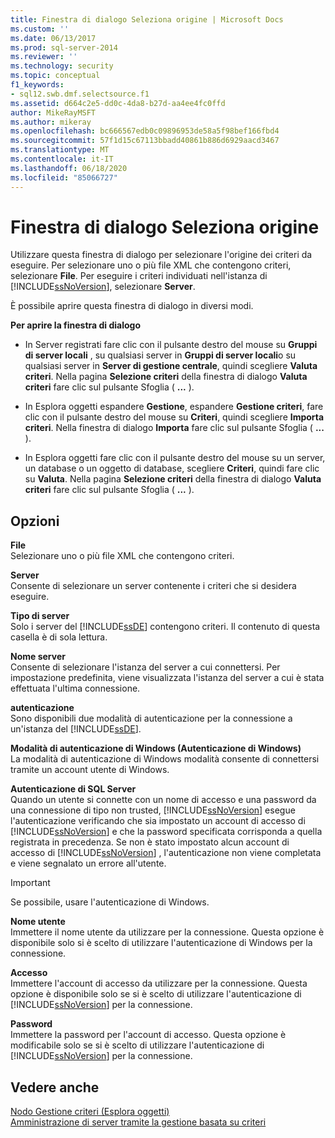 ```yaml
---
title: Finestra di dialogo Seleziona origine | Microsoft Docs
ms.custom: ''
ms.date: 06/13/2017
ms.prod: sql-server-2014
ms.reviewer: ''
ms.technology: security
ms.topic: conceptual
f1_keywords:
- sql12.swb.dmf.selectsource.f1
ms.assetid: d664c2e5-dd0c-4da8-b27d-aa4ee4fc0ffd
author: MikeRayMSFT
ms.author: mikeray
ms.openlocfilehash: bc666567edb0c09896953de58a5f98bef166fbd4
ms.sourcegitcommit: 57f1d15c67113bbadd40861b886d6929aacd3467
ms.translationtype: MT
ms.contentlocale: it-IT
ms.lasthandoff: 06/18/2020
ms.locfileid: "85066727"
---
```

# <a name="select-source-dialog-box"></a>Finestra di dialogo Seleziona origine
  Utilizzare questa finestra di dialogo per selezionare l'origine dei criteri da eseguire. Per selezionare uno o più file XML che contengono criteri, selezionare **File**. Per eseguire i criteri individuati nell'istanza di [!INCLUDE[ssNoVersion](../../includes/ssnoversion-md.md)], selezionare **Server**.  
  
 È possibile aprire questa finestra di dialogo in diversi modi.  
  
 **Per aprire la finestra di dialogo**  
  
-   In Server registrati fare clic con il pulsante destro del mouse su **Gruppi di server locali** , su qualsiasi server in **Gruppi di server locali**o su qualsiasi server in **Server di gestione centrale**, quindi scegliere **Valuta criteri**. Nella pagina **Selezione criteri** della finestra di dialogo **Valuta criteri** fare clic sul pulsante Sfoglia ( **...** ).  
  
-   In Esplora oggetti espandere **Gestione**, espandere **Gestione criteri**, fare clic con il pulsante destro del mouse su **Criteri**, quindi scegliere **Importa criteri**. Nella finestra di dialogo **Importa** fare clic sul pulsante Sfoglia ( **...** ).  
  
-   In Esplora oggetti fare clic con il pulsante destro del mouse su un server, un database o un oggetto di database, scegliere **Criteri**, quindi fare clic su **Valuta**. Nella pagina **Selezione criteri** della finestra di dialogo **Valuta criteri** fare clic sul pulsante Sfoglia ( **...** ).  
  
## <a name="options"></a>Opzioni  
 **File**  
 Selezionare uno o più file XML che contengono criteri.  
  
 **Server**  
 Consente di selezionare un server contenente i criteri che si desidera eseguire.  
  
 **Tipo di server**  
 Solo i server del [!INCLUDE[ssDE](../../includes/ssde-md.md)] contengono criteri. Il contenuto di questa casella è di sola lettura.  
  
 **Nome server**  
 Consente di selezionare l'istanza del server a cui connettersi. Per impostazione predefinita, viene visualizzata l'istanza del server a cui è stata effettuata l'ultima connessione.  
  
 **autenticazione**  
 Sono disponibili due modalità di autenticazione per la connessione a un'istanza del [!INCLUDE[ssDE](../../includes/ssde-md.md)].  
  
 **Modalità di autenticazione di Windows (Autenticazione di Windows)**  
 La modalità di autenticazione di Windows modalità consente di connettersi tramite un account utente di Windows.  
  
 **Autenticazione di SQL Server**  
 Quando un utente si connette con un nome di accesso e una password da una connessione di tipo non trusted, [!INCLUDE[ssNoVersion](../../includes/ssnoversion-md.md)] esegue l'autenticazione verificando che sia impostato un account di accesso di [!INCLUDE[ssNoVersion](../../includes/ssnoversion-md.md)] e che la password specificata corrisponda a quella registrata in precedenza. Se non è stato impostato alcun account di accesso di [!INCLUDE[ssNoVersion](../../includes/ssnoversion-md.md)] , l'autenticazione non viene completata e viene segnalato un errore all'utente.  
  
> [!IMPORTANT]  
>  Se possibile, usare l'autenticazione di Windows.  
  
 **Nome utente**  
 Immettere il nome utente da utilizzare per la connessione. Questa opzione è disponibile solo si è scelto di utilizzare l'autenticazione di Windows per la connessione.  
  
 **Accesso**  
 Immettere l'account di accesso da utilizzare per la connessione. Questa opzione è disponibile solo se si è scelto di utilizzare l'autenticazione di [!INCLUDE[ssNoVersion](../../includes/ssnoversion-md.md)] per la connessione.  
  
 **Password**  
 Immettere la password per l'account di accesso. Questa opzione è modificabile solo se si è scelto di utilizzare l'autenticazione di [!INCLUDE[ssNoVersion](../../includes/ssnoversion-md.md)] per la connessione.  
  
## <a name="see-also"></a>Vedere anche  
 [Nodo Gestione criteri &#40;Esplora oggetti&#41;](../../ssms/object/object-explorer.md)   
 [Amministrazione di server tramite la gestione basata su criteri](administer-servers-by-using-policy-based-management.md)  
  
  
